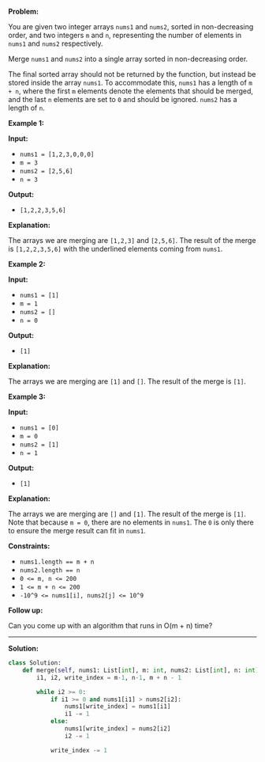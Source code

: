 **Problem:**

You are given two integer arrays `nums1` and `nums2`, sorted in non-decreasing order, and two integers `m` and `n`, representing the number of elements in `nums1` and `nums2` respectively.

Merge `nums1` and `nums2` into a single array sorted in non-decreasing order.

The final sorted array should not be returned by the function, but instead be stored inside the array `nums1`. To accommodate this, `nums1` has a length of `m + n`, where the first `m` elements denote the elements that should be merged, and the last `n` elements are set to `0` and should be ignored. `nums2` has a length of `n`.

**Example 1:**

**Input:**

- `nums1 = [1,2,3,0,0,0]`
- `m = 3`
- `nums2 = [2,5,6]`
- `n = 3`

**Output:**

- `[1,2,2,3,5,6]`

**Explanation:**

The arrays we are merging are `[1,2,3]` and `[2,5,6]`. The result of the merge is `[1,2,2,3,5,6]` with the underlined elements coming from `nums1`.

**Example 2:**

**Input:**

- `nums1 = [1]`
- `m = 1`
- `nums2 = []`
- `n = 0`

**Output:**

- `[1]`

**Explanation:**

The arrays we are merging are `[1]` and `[]`. The result of the merge is `[1]`.

**Example 3:**

**Input:**

- `nums1 = [0]`
- `m = 0`
- `nums2 = [1]`
- `n = 1`

**Output:**

- `[1]`

**Explanation:**

The arrays we are merging are `[]` and `[1]`. The result of the merge is `[1]`. Note that because `m = 0`, there are no elements in `nums1`. The `0` is only there to ensure the merge result can fit in `nums1`.

**Constraints:**

- `nums1.length == m + n`
- `nums2.length == n`
- `0 <= m, n <= 200`
- `1 <= m + n <= 200`
- `-10^9 <= nums1[i], nums2[j] <= 10^9`

**Follow up:**

Can you come up with an algorithm that runs in O(m + n) time?

---

**Solution:**

```python
class Solution:
    def merge(self, nums1: List[int], m: int, nums2: List[int], n: int) -> None:
        i1, i2, write_index = m-1, n-1, m + n - 1

        while i2 >= 0:
            if i1 >= 0 and nums1[i1] > nums2[i2]:
                nums1[write_index] = nums1[i1]
                i1 -= 1
            else:
                nums1[write_index] = nums2[i2]
                i2 -= 1

            write_index -= 1
